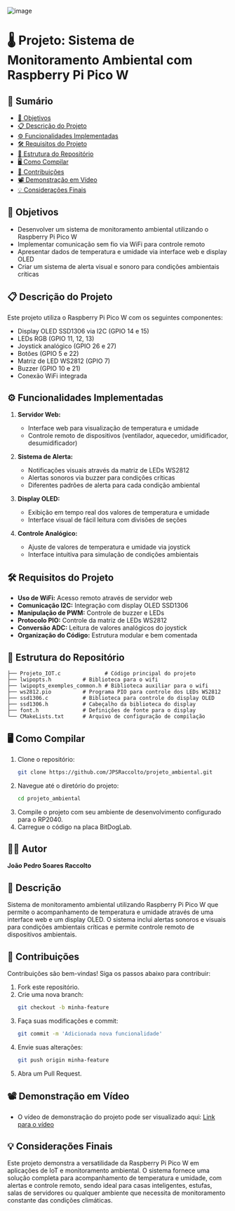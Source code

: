 ![image](https://github.com/user-attachments/assets/f2a5c9b8-6208-4723-8f46-1d74be421827)


# 🌡️ Projeto: Sistema de Monitoramento Ambiental com Raspberry Pi Pico W

## 📑 Sumário
- [🎯 Objetivos](#-objetivos)
- [📋 Descrição do Projeto](#-descrição-do-projeto)
- [⚙️ Funcionalidades Implementadas](#️-funcionalidades-implementadas)
- [🛠️ Requisitos do Projeto](#️-requisitos-do-projeto)
- [📂 Estrutura do Repositório](#-estrutura-do-repositório)
- [🖥️ Como Compilar](#️-como-compilar)
- [🤝 Contribuições](#-contribuições)
- [📽️ Demonstração em Vídeo](#️-demonstração-em-vídeo)
- [💡 Considerações Finais](#-considerações-finais)

## 🎯 Objetivos
- Desenvolver um sistema de monitoramento ambiental utilizando o Raspberry Pi Pico W
- Implementar comunicação sem fio via WiFi para controle remoto
- Apresentar dados de temperatura e umidade via interface web e display OLED
- Criar um sistema de alerta visual e sonoro para condições ambientais críticas

## 📋 Descrição do Projeto
Este projeto utiliza o Raspberry Pi Pico W com os seguintes componentes:
- Display OLED SSD1306 via I2C (GPIO 14 e 15)
- LEDs RGB (GPIO 11, 12, 13)
- Joystick analógico (GPIO 26 e 27)
- Botões (GPIO 5 e 22)
- Matriz de LED WS2812 (GPIO 7)
- Buzzer (GPIO 10 e 21)
- Conexão WiFi integrada

## ⚙️ Funcionalidades Implementadas
1. **Servidor Web:**
   - Interface web para visualização de temperatura e umidade
   - Controle remoto de dispositivos (ventilador, aquecedor, umidificador, desumidificador)

2. **Sistema de Alerta:**
   - Notificações visuais através da matriz de LEDs WS2812
   - Alertas sonoros via buzzer para condições críticas
   - Diferentes padrões de alerta para cada condição ambiental

3. **Display OLED:**
   - Exibição em tempo real dos valores de temperatura e umidade
   - Interface visual de fácil leitura com divisões de seções

4. **Controle Analógico:**
   - Ajuste de valores de temperatura e umidade via joystick
   - Interface intuitiva para simulação de condições ambientais

## 🛠️ Requisitos do Projeto
- **Uso de WiFi:** Acesso remoto através de servidor web
- **Comunicação I2C:** Integração com display OLED SSD1306
- **Manipulação de PWM:** Controle de buzzer e LEDs
- **Protocolo PIO:** Controle da matriz de LEDs WS2812
- **Conversão ADC:** Leitura de valores analógicos do joystick
- **Organização do Código:** Estrutura modular e bem comentada

## 📂 Estrutura do Repositório
```
├── Projeto_IOT.c              # Código principal do projeto
├── lwipopts.h          # Biblioteca para o wifi
├── lwipopts_exemples_common.h # Biblioteca auxiliar para o wifi
├── ws2812.pio          # Programa PIO para controle dos LEDs WS2812
├── ssd1306.c           # Biblioteca para controle do display OLED
├── ssd1306.h           # Cabeçalho da biblioteca do display
├── font.h              # Definições de fonte para o display
└── CMakeLists.txt      # Arquivo de configuração de compilação
```

## 🖥️ Como Compilar
1. Clone o repositório:
   ```bash
   git clone https://github.com/JPSRaccolto/projeto_ambiental.git
   ```
2. Navegue até o diretório do projeto:
   ```bash
   cd projeto_ambiental
   ```
3. Compile o projeto com seu ambiente de desenvolvimento configurado para o RP2040.
4. Carregue o código na placa BitDogLab.

## 🧑‍💻 Autor
**João Pedro Soares Raccolto**

## 📝 Descrição
Sistema de monitoramento ambiental utilizando Raspberry Pi Pico W que permite o acompanhamento de temperatura e umidade através de uma interface web e um display OLED. O sistema inclui alertas sonoros e visuais para condições ambientais críticas e permite controle remoto de dispositivos ambientais.

## 🤝 Contribuições
Contribuições são bem-vindas! Siga os passos abaixo para contribuir:

1. Fork este repositório.
2. Crie uma nova branch:
   ```bash
   git checkout -b minha-feature
   ```
3. Faça suas modificações e commit:
   ```bash
   git commit -m 'Adicionada nova funcionalidade'
   ```
4. Envie suas alterações:
   ```bash
   git push origin minha-feature
   ```
5. Abra um Pull Request.

## 📽️ Demonstração em Vídeo
- O vídeo de demonstração do projeto pode ser visualizado aqui: [Link para o vídeo](https://seu-link-de-video.com)

## 💡 Considerações Finais
Este projeto demonstra a versatilidade da Raspberry Pi Pico W em aplicações de IoT e monitoramento ambiental. O sistema fornece uma solução completa para acompanhamento de temperatura e umidade, com alertas e controle remoto, sendo ideal para casas inteligentes, estufas, salas de servidores ou qualquer ambiente que necessita de monitoramento constante das condições climáticas.
